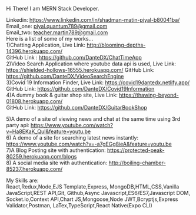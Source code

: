Hi There! I am MERN Stack Developer.

Linkedin: https://www.linkedin.com/in/shadman-matin-piyal-b80041ba/ \
Email_one: piyal.quantum789@gmail.com \
Email_two: teacher.martin789@gmail.com \
Here is a list of some of my works... \
1)Chatting Application, 
Live Link: http://blooming-depths-14396.herokuapp.com/ \
GitHub Link : https://github.com/DanteDX/ChatTimeApp 
\
2)Video Search Application where youtube data api is used,
Live Link: https://shielded-hollows-16555.herokuapp.com/ 
GitHub Link: https://github.com/DanteDX/VideoSearchEngine
\
3)Covid 19 Information Finder,
Live Link: https://covid19dantedx.netlify.app/ \
GitHub Link: https://github.com/DanteDX/Covid19Information
\
4)A dummy book & guitar shop site,
Live Link: https://thawing-beyond-01808.herokuapp.com/ \
GitHub Link: https://github.com/DanteDX/GuitarBookShop

5)A demo of a site of viewing news and chat at the same time using 3rd party api: https://www.youtube.com/watch?v=Ha8EKaK_QuI&feature=youtu.be \
6) A demo of a site for searching latest news instantly: https://www.youtube.com/watch?v=-a7gEGg8ieA&feature=youtu.be \
7)A Blog Posting site with authentication: https://protected-peak-80259.herokuapp.com/blogs \
8) A social media site with authentication: http://boiling-chamber-85237.herokuapp.com/ 

My Skills are:  \
React,Redux,Node,EJS Template,Express, MongoDB,HTML,CSS,Vanilla JavaScript,REST API,Git, Github,Async Javascript,ES6/ES7,Javascript DOM,
Socket.io,Context API,Chart JS,Mongoose,Node JWT,Bcryptjs,Express Validator,Postman, LaTex,TypeScript,React Native(Expo CLI)
